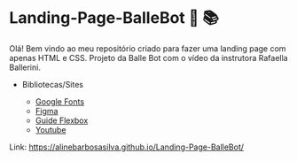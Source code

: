 # Landing-Page-BalleBot 👩 📚
Olá! Bem vindo ao meu repositório criado para fazer uma landing page com apenas HTML e CSS.
Projeto da Balle Bot com o vídeo da instrutora Rafaella Ballerini.

- Bibliotecas/Sites

  - [Google Fonts](https://fonts.google.com/)
  - [Figma](https://www.figma.com/file/myqP66iQwzjwjrIAJyyrip/BalleBot?node-id=2%3A2)
  - [Guide Flexbox](https://css-tricks.com/snippets/css/a-guide-to-flexbox/)
  - [Youtube](https://www.youtube.com/watch?v=llF6vD-RljE&ab_channel=RafaellaBallerini)

Link: https://alinebarbosasilva.github.io/Landing-Page-BalleBot/
